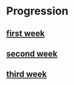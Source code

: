 # Progression

## [first week](https://JedsadaSrijunpoe/IR_remote_MQTT_MATLAB/blogs/progress-28-10-65.html)

## [second week](https://JedsadaSrijunpoe/IR_remote_MQTT_MATLAB/blogs/progress-04-11-65.html)

## [third week](https://JedsadaSrijunpoe/IR_remote_MQTT_MATLAB/blogs/progress-11-11-65.html)
